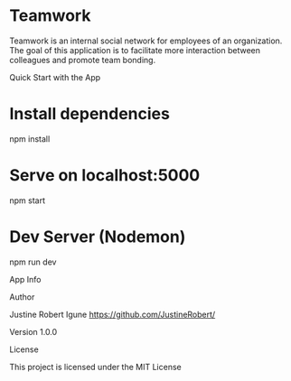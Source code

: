 # Teamwork
Teamwork is an internal social network for employees of an organization. The goal of this application is to facilitate more interaction between colleagues and promote team bonding.


Quick Start with the App

# Install dependencies
npm install

# Serve on localhost:5000
npm start
# Dev Server (Nodemon)
npm run dev



App Info


Author


Justine Robert Igune https://github.com/JustineRobert/


Version
1.0.0

License


This project is licensed under the MIT License


